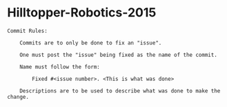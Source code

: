 Hilltopper-Robotics-2015
========================
	Commit Rules:
	
		Commits are to only be done to fix an "issue".
		
		One must post the "issue" being fixed as the name of the commit.
		
		Name must follow the form:
		
			Fixed #<issue number>. <This is what was done>
			
		Descriptions are to be used to describe what was done to make the change.
